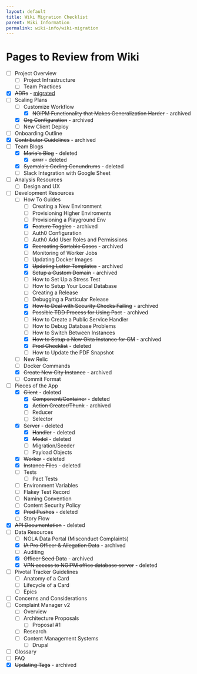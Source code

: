 ```yaml
---
layout: default
title: Wiki Migration Checklist
parent: Wiki Information
permalink: wiki-info/wiki-migration
---
```


# Pages to Review from Wiki

- [ ] Project Overview
  - [ ] Project Infrastructure
  - [ ] Team Practices
- [x] ~~ADRs~~ - [migrated](../adrs)
- [ ] Scaling Plans
  - [ ] Customize Workflow
    - [x] ~~NOIPM Functionality that Makes Generalization Harder~~ - archived
  - [x] ~~Org Configuration~~ - archived
  - [ ] New Client Deploy
- [ ] Onboarding Outline
- [x] ~~Contributor Guidelines~~ - archived
- [ ] Team Blogs
  - [x] ~~Maria's Blog~~ - deleted
    - [x] ~~errrr~~ - deleted
  - [x] ~~Syamala's Coding Conundrums~~ - deleted
  - [ ] Slack Integration with Google Sheet
- [ ] Analysis Resources
  - [ ] Design and UX
- [ ] Development Resources
  - [ ] How To Guides
    - [ ] Creating a New Environment
    - [ ] Provisioning Higher Enviroments
    - [ ] Provisioning a Playground Env
    - [x] ~~Feature Toggles~~ - archived
    - [ ] Auth0 Configuration
    - [ ] Auth0 Add User Roles and Permissions
    - [x] ~~Recreating Sortable Cases~~ - archived
    - [ ] Monitoring of Worker Jobs
    - [ ] Updating Docker Images
    - [x] ~~Updating Letter Templates~~ - archived
    - [x] ~~Setup a Custom Domain~~ - archived
    - [ ] How to Set Up a Stress Test
    - [ ] How to Setup Your Local Database
    - [ ] Creating a Release
    - [ ] Debugging a Particular Release
    - [x] ~~How to Deal with Security Checks Failing~~ - archived
    - [x] ~~Possible TDD Process for Using Pact~~ - archived
    - [ ] How to Create a Public Service Handler
    - [ ] How to Debug Database Problems
    - [ ] How to Switch Between Instances
    - [x] ~~How to Setup a New Okta Instance for CM~~ - archived
    - [x] ~~Prod Checklist~~ - deleted
    - [ ] How to Update the PDF Snapshot
  - [ ] New Relic
  - [ ] Docker Commands
  - [x] ~~Create New City Instance~~ - archived
  - [ ] Commit Format
- [ ] Pieces of the App
  - [x] ~~Client~~ - deleted
    - [x] ~~Component/Container~~ - deleted
    - [x] ~~Action Creator/Thunk~~ - archived
    - [ ] Reducer
    - [ ] Selector
  - [x] ~~Server~~ - deleted
    - [x] ~~Handler~~ - deleted
    - [x] ~~Model~~ - deleted
    - [ ] Migration/Seeder
    - [ ] Payload Objects
  - [x] ~~Worker~~ - deleted
  - [x] ~~Instance Files~~ - deleted
  - [ ] Tests
    - [ ] Pact Tests
  - [ ] Environment Variables
  - [ ] Flakey Test Record
  - [ ] Naming Convention
  - [ ] Content Security Policy
  - [x] ~~Prod Pushes~~ - deleted
  - [ ] Story Flow
- [x] ~~API Documentation~~ - deleted
- [ ] Data Resources
  - [ ] NOLA Data Portal (Misconduct Complaints)
  - [x] ~~IA Pro Officer & Allegation Data~~ - archived
  - [ ] Auditing
  - [x] ~~Officer Seed Data~~ - archived
  - [x] ~~VPN access to NOIPM office database server~~ - deleted
- [ ] Pivotal Tracker Guidelines
  - [ ] Anatomy of a Card
  - [ ] Lifecycle of a Card
  - [ ] Epics
- [ ] Concerns and Considerations
- [ ] Complaint Manager v2
  - [ ] Overview
  - [ ] Architecture Proposals
    - [ ] Proposal #1
  - [ ] Research
  - [ ] Content Management Systems
    - [ ] Drupal
- [ ] Glossary
- [ ] FAQ
- [x] ~~Updating Tags~~ - archived
